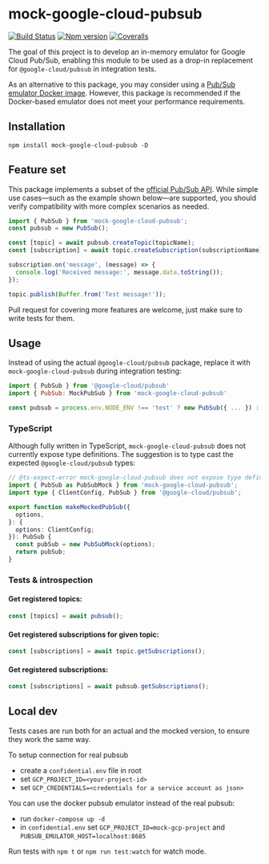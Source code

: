 # mock-google-cloud-pubsub

[![Build Status][ci-badge]][ci]
[![Npm version][npm-version-badge]][npm]
[![Coveralls][coveralls-badge]][coveralls]

The goal of this project is to develop an in-memory emulator for Google Cloud Pub/Sub, enabling this module to be used as a drop-in replacement for `@google-cloud/pubsub` in integration tests.

As an alternative to this package, you may consider using a [Pub/Sub emulator Docker image](https://github.com/marcelcorso/gcloud-pubsub-emulator). However, this package is recommended if the Docker-based emulator does not meet your performance requirements.

## Installation

```
npm install mock-google-cloud-pubsub -D
```

## Feature set

This package implements a subset of the [official Pub/Sub API](https://googleapis.dev/nodejs/pubsub/latest/PubSub.html). While simple use cases—such as the example shown below—are supported, you should verify compatibility with more complex scenarios as needed.

```js
import { PubSub } from 'mock-google-cloud-pubsub';
const pubsub = new PubSub();

const [topic] = await pubsub.createTopic(topicName);
const [subscription] = await topic.createSubscription(subscriptionName);

subscription.on('message', (message) => {
  console.log('Received message:', message.data.toString());
});

topic.publish(Buffer.from('Test message!'));
```

Pull request for covering more features are welcome, just make sure to write tests for them.

## Usage

Instead of using the actual `@google-cloud/pubsub` package, replace it with `mock-google-cloud-pubsub` during integration testing:

```js
import { PubSub } from '@google-cloud/pubsub'
import { PubSub: MockPubSub } from 'mock-google-cloud-pubsub'

const pubsub = process.env.NODE_ENV !== 'test' ? new PubSub({ ... }) : new MockPubSub()
```

### TypeScript

Although fully written in TypeScript, `mock-google-cloud-pubsub` does not currently expose type definitions. The suggestion is to type cast the expected `@google-cloud/pubsub` types:

```ts
// @ts-expect-error mock-google-cloud-pubsub does not expose type definitions
import { PubSub as PubSubMock } from 'mock-google-cloud-pubsub';
import type { ClientConfig, PubSub } from '@google-cloud/pubsub';

export function makeMockedPubSub({
  options,
}: {
  options: ClientConfig;
}): PubSub {
  const pubSub = new PubSubMock(options);
  return pubSub;
}
```

### Tests & introspection

#### Get registered topics:

```ts
const [topics] = await pubsub();
```

#### Get registered subscriptions for given topic:

```ts
const [subscriptions] = await topic.getSubscriptions();
```

#### Get registered subscriptions:

```ts
const [subscriptions] = await pubsub.getSubscriptions();
```

## Local dev

Tests cases are run both for an actual and the mocked version, to ensure they work the same way.

To setup connection for real pubsub

- create a `confidential.env` file in root
- set `GCP_PROJECT_ID=<your-project-id>`
- set `GCP_CREDENTIALS=<credentials for a service account as json>`

You can use the docker pubsub emulator instead of the real pubsub:

- run `docker-compose up -d`
- in `confidential.env` set `GCP_PROJECT_ID=mock-gcp-project` and `PUBSUB_EMULATOR_HOST=localhost:8685`

Run tests with `npm t` or `npm run test:watch` for watch mode.

[ci-badge]: https://github.com/mkls/mock-google-cloud-pubsub/actions/workflows/ci.yml/badge.svg
[ci]: https://github.com/mkls/mock-google-cloud-pubsub/actions/workflows/ci.yml
[coveralls-badge]: https://coveralls.io/repos/github/mkls/mock-google-cloud-pubsub/badge.svg?branch=master
[coveralls]: https://coveralls.io/github/mkls/mock-google-cloud-pubsub?branch=master
[npm]: https://www.npmjs.com/package/mock-google-cloud-pubsub
[npm-version-badge]: https://img.shields.io/npm/v/mock-google-cloud-pubsub.svg
